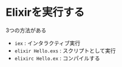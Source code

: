 # Elixirを実行する
3つの方法がある
- `iex` : インタラクティブ実行
- `elixir Hello.exs` : スクリプトとして実行
- `elixirc Hello.ex` : コンパイルする 
